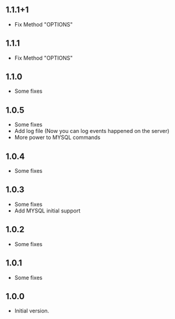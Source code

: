 ## 1.1.1+1

- Fix Method "OPTIONS"

## 1.1.1

- Fix Method "OPTIONS"

## 1.1.0

- Some fixes

## 1.0.5

- Some fixes
- Add log file (Now you can log events happened on the server)
- More power to MYSQL commands

## 1.0.4

- Some fixes

## 1.0.3

- Some fixes
- Add MYSQL initial support

## 1.0.2

- Some fixes

## 1.0.1

- Some fixes

## 1.0.0

- Initial version.